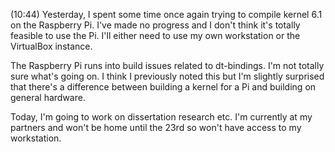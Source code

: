 (10:44)
Yesterday, I spent some time once again trying to compile kernel 6.1 on the Raspberry Pi. I've made no progress and I don't think it's totally feasible to use the Pi. I'll either need to use my own workstation or the VirtualBox instance. 

The Raspberry Pi runs into build issues related to dt-bindings. I'm not totally sure what's going on. I think I previously noted this but I'm slightly surprised that there's a difference between building a kernel for a Pi and building on general hardware. 

Today, I'm going to work on dissertation research etc. I'm currently at my partners and won't be home until the 23rd so won't have access to my workstation.